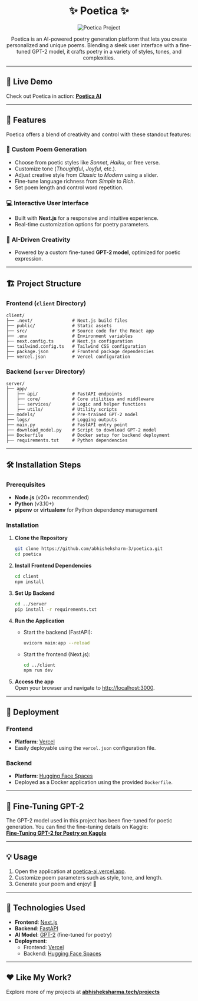 <h1 align="center" id="title">✨ Poetica ✨</h1>

<p align="center">
  <img src="https://socialify.git.ci/abhisheksharm-3/poetica/image?font=Source%20Code%20Pro&language=1&name=1&owner=1&pattern=Charlie%20Brown&stargazers=1&theme=Dark" alt="Poetica Project">
</p>

<p align="center">
  Poetica is an AI-powered poetry generation platform that lets you create personalized and unique poems. Blending a sleek user interface with a fine-tuned GPT-2 model, it crafts poetry in a variety of styles, tones, and complexities.
</p>

---

## 🚀 **Live Demo**
Check out Poetica in action: [**Poetica AI**](https://poetica-ai.vercel.app/)

---

## 🧐 **Features**
Poetica offers a blend of creativity and control with these standout features:

### 🌟 **Custom Poem Generation**  
- Choose from poetic styles like *Sonnet*, *Haiku*, or free verse.  
- Customize tone (*Thoughtful*, *Joyful*, etc.).  
- Adjust creative style from *Classic* to *Modern* using a slider.  
- Fine-tune language richness from *Simple* to *Rich*.  
- Set poem length and control word repetition.

### 💻 **Interactive User Interface**  
- Built with **Next.js** for a responsive and intuitive experience.  
- Real-time customization options for poetry parameters.

### 🤖 **AI-Driven Creativity**  
- Powered by a custom fine-tuned **GPT-2 model**, optimized for poetic expression.

---

## 🏗️ **Project Structure**

### Frontend (`client` Directory)
```plaintext
client/
├── .next/               # Next.js build files
├── public/              # Static assets
├── src/                 # Source code for the React app
├── .env                 # Environment variables
├── next.config.ts       # Next.js configuration
├── tailwind.config.ts   # Tailwind CSS configuration
├── package.json         # Frontend package dependencies
├── vercel.json          # Vercel configuration
```

### Backend (`server` Directory)
```plaintext
server/
├── app/
│   ├── api/             # FastAPI endpoints
│   ├── core/            # Core utilities and middleware
│   ├── services/        # Logic and helper functions
│   ├── utils/           # Utility scripts
├── models/              # Pre-trained GPT-2 model
├── logs/                # Logging outputs
├── main.py              # FastAPI entry point
├── download_model.py    # Script to download GPT-2 model
├── Dockerfile           # Docker setup for backend deployment
├── requirements.txt     # Python dependencies
```

---

## 🛠️ **Installation Steps**

### **Prerequisites**
- **Node.js** (v20+ recommended)  
- **Python** (v3.10+)  
- **pipenv** or **virtualenv** for Python dependency management  

### **Installation**

1. **Clone the Repository**  
   ```bash
   git clone https://github.com/abhisheksharm-3/poetica.git
   cd poetica
   ```

2. **Install Frontend Dependencies**  
   ```bash
   cd client
   npm install
   ```

3. **Set Up Backend**  
   ```bash
   cd ../server
   pip install -r requirements.txt
   ```

4. **Run the Application**  
   - Start the backend (FastAPI):  
     ```bash
     uvicorn main:app --reload
     ```
   - Start the frontend (Next.js):  
     ```bash
     cd ../client
     npm run dev
     ```

5. **Access the app**  
   Open your browser and navigate to [http://localhost:3000](http://localhost:3000).

---

## 🚢 **Deployment**

### Frontend
- **Platform**: [Vercel](https://vercel.com)  
- Easily deployable using the `vercel.json` configuration file.

### Backend
- **Platform**: [Hugging Face Spaces](https://huggingface.co/spaces)  
- Deployed as a Docker application using the provided `Dockerfile`.

---

## 🧠 **Fine-Tuning GPT-2**

The GPT-2 model used in this project has been fine-tuned for poetic generation. You can find the fine-tuning details on Kaggle:  
[**Fine-Tuning GPT-2 for Poetry on Kaggle**](https://www.kaggle.com/code/abhisheksan1/notebookc1613fb160)

---

## 💡 **Usage**
1. Open the application at [poetica-ai.vercel.app](https://poetica-ai.vercel.app).  
2. Customize poem parameters such as style, tone, and length.  
3. Generate your poem and enjoy! 🎉  

---

## 🧰 **Technologies Used**

- **Frontend**: [Next.js](https://nextjs.org)  
- **Backend**: [FastAPI](https://fastapi.tiangolo.com)  
- **AI Model**: [GPT-2](https://openai.com) (fine-tuned for poetry)  
- **Deployment**:  
  - Frontend: [Vercel](https://vercel.com)  
  - Backend: [Hugging Face Spaces](https://huggingface.co/spaces)

---

## ❤️ **Like My Work?**
Explore more of my projects at [**abhisheksharma.tech/projects**](https://abhisheksharma.tech/projects)